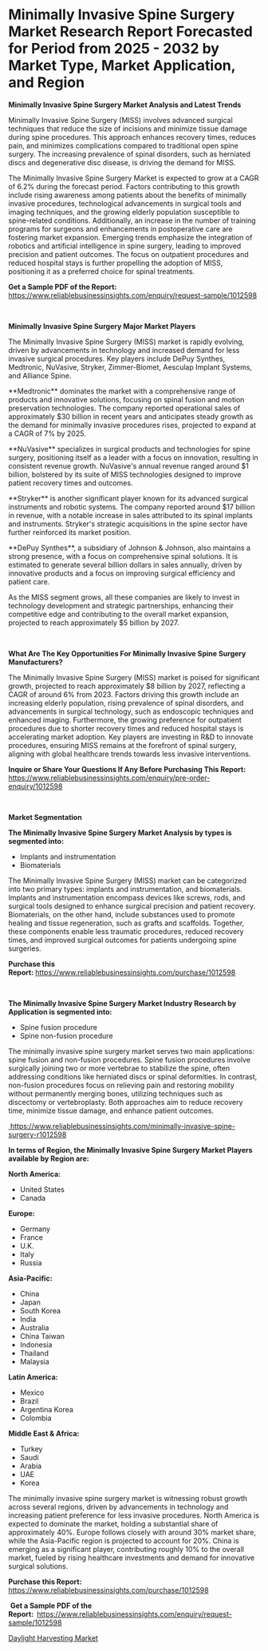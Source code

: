 <p><h1>Minimally Invasive Spine Surgery Market Research Report Forecasted for Period from 2025 -  2032 by Market Type, Market Application, and Region</h1></p><p><strong>Minimally Invasive Spine Surgery Market Analysis and Latest Trends</strong></p>
<p><p>Minimally Invasive Spine Surgery (MISS) involves advanced surgical techniques that reduce the size of incisions and minimize tissue damage during spine procedures. This approach enhances recovery times, reduces pain, and minimizes complications compared to traditional open spine surgery. The increasing prevalence of spinal disorders, such as herniated discs and degenerative disc disease, is driving the demand for MISS. </p><p>The Minimally Invasive Spine Surgery Market is expected to grow at a CAGR of 6.2% during the forecast period. Factors contributing to this growth include rising awareness among patients about the benefits of minimally invasive procedures, technological advancements in surgical tools and imaging techniques, and the growing elderly population susceptible to spine-related conditions. Additionally, an increase in the number of training programs for surgeons and enhancements in postoperative care are fostering market expansion. Emerging trends emphasize the integration of robotics and artificial intelligence in spine surgery, leading to improved precision and patient outcomes. The focus on outpatient procedures and reduced hospital stays is further propelling the adoption of MISS, positioning it as a preferred choice for spinal treatments.</p></p>
<p><strong>Get a Sample PDF of the Report:&nbsp;</strong> <a href="https://www.reliablebusinessinsights.com/enquiry/request-sample/1012598?utm_campaign=3273&utm_medium=2&utm_source=Github&utm_content=ia&utm_term=06032025&utm_id=minimally-invasive-spine-surgery">https://www.reliablebusinessinsights.com/enquiry/request-sample/1012598</a></p>
<p>&nbsp;</p>
<p><strong>Minimally Invasive Spine Surgery Major Market Players</strong></p>
<p><p>The Minimally Invasive Spine Surgery (MISS) market is rapidly evolving, driven by advancements in technology and increased demand for less invasive surgical procedures. Key players include DePuy Synthes, Medtronic, NuVasive, Stryker, Zimmer-Biomet, Aesculap Implant Systems, and Alliance Spine. </p><p>**Medtronic** dominates the market with a comprehensive range of products and innovative solutions, focusing on spinal fusion and motion preservation technologies. The company reported operational sales of approximately $30 billion in recent years and anticipates steady growth as the demand for minimally invasive procedures rises, projected to expand at a CAGR of 7% by 2025.</p><p>**NuVasive** specializes in surgical products and technologies for spine surgery, positioning itself as a leader with a focus on innovation, resulting in consistent revenue growth. NuVasive's annual revenue ranged around $1 billion, bolstered by its suite of MISS technologies designed to improve patient recovery times and outcomes.</p><p>**Stryker** is another significant player known for its advanced surgical instruments and robotic systems. The company reported around $17 billion in revenue, with a notable increase in sales attributed to its spinal implants and instruments. Stryker's strategic acquisitions in the spine sector have further reinforced its market position.</p><p>**DePuy Synthes**, a subsidiary of Johnson & Johnson, also maintains a strong presence, with a focus on comprehensive spinal solutions. It is estimated to generate several billion dollars in sales annually, driven by innovative products and a focus on improving surgical efficiency and patient care.</p><p>As the MISS segment grows, all these companies are likely to invest in technology development and strategic partnerships, enhancing their competitive edge and contributing to the overall market expansion, projected to reach approximately $5 billion by 2027.</p></p>
<p>&nbsp;</p>
<p><strong>What Are The Key Opportunities For Minimally Invasive Spine Surgery Manufacturers?</strong></p>
<p><p>The Minimally Invasive Spine Surgery (MISS) market is poised for significant growth, projected to reach approximately $8 billion by 2027, reflecting a CAGR of around 6% from 2023. Factors driving this growth include an increasing elderly population, rising prevalence of spinal disorders, and advancements in surgical technology, such as endoscopic techniques and enhanced imaging. Furthermore, the growing preference for outpatient procedures due to shorter recovery times and reduced hospital stays is accelerating market adoption. Key players are investing in R&D to innovate procedures, ensuring MISS remains at the forefront of spinal surgery, aligning with global healthcare trends towards less invasive interventions.</p></p>
<p><strong>Inquire or Share Your Questions If Any Before Purchasing This Report:</strong> <a href="https://www.reliablebusinessinsights.com/enquiry/pre-order-enquiry/1012598?utm_campaign=3273&utm_medium=2&utm_source=Github&utm_content=ia&utm_term=06032025&utm_id=minimally-invasive-spine-surgery">https://www.reliablebusinessinsights.com/enquiry/pre-order-enquiry/1012598</a></p>
<p>&nbsp;</p>
<p><strong>Market Segmentation</strong></p>
<p><strong>The Minimally Invasive Spine Surgery Market Analysis by types is segmented into:</strong></p>
<p><ul><li>Implants and instrumentation</li><li>Biomaterials</li></ul></p>
<p><p>The Minimally Invasive Spine Surgery (MISS) market can be categorized into two primary types: implants and instrumentation, and biomaterials. Implants and instrumentation encompass devices like screws, rods, and surgical tools designed to enhance surgical precision and patient recovery. Biomaterials, on the other hand, include substances used to promote healing and tissue regeneration, such as grafts and scaffolds. Together, these components enable less traumatic procedures, reduced recovery times, and improved surgical outcomes for patients undergoing spine surgeries.</p></p>
<p><strong>Purchase this Report:&nbsp;</strong><a href="https://www.reliablebusinessinsights.com/purchase/1012598?utm_campaign=3273&utm_medium=2&utm_source=Github&utm_content=ia&utm_term=06032025&utm_id=minimally-invasive-spine-surgery">https://www.reliablebusinessinsights.com/purchase/1012598</a></p>
<p>&nbsp;</p>
<p><strong>The Minimally Invasive Spine Surgery Market Industry Research by Application is segmented into:</strong></p>
<p><ul><li>Spine fusion procedure</li><li>Spine non-fusion procedure</li></ul></p>
<p><p>The minimally invasive spine surgery market serves two main applications: spine fusion and non-fusion procedures. Spine fusion procedures involve surgically joining two or more vertebrae to stabilize the spine, often addressing conditions like herniated discs or spinal deformities. In contrast, non-fusion procedures focus on relieving pain and restoring mobility without permanently merging bones, utilizing techniques such as discectomy or vertebroplasty. Both approaches aim to reduce recovery time, minimize tissue damage, and enhance patient outcomes.</p></p>
<p><a href="https://www.reliablebusinessinsights.com/minimally-invasive-spine-surgery-r1012598?utm_campaign=3273&utm_medium=2&utm_source=Github&utm_content=ia&utm_term=06032025&utm_id=minimally-invasive-spine-surgery">&nbsp;https://www.reliablebusinessinsights.com/minimally-invasive-spine-surgery-r1012598</a></p>
<p><strong>In terms of Region, the Minimally Invasive Spine Surgery Market Players available by Region are:</strong></p>
<p>
    <p> <strong> North America: </strong>
        <ul>
            <li>United States</li>
            <li>Canada</li>
        </ul>
        </p> 
    <p> <strong> Europe: </strong>
        <ul>
            <li>Germany</li>
            <li>France</li>
            <li>U.K.</li>
            <li>Italy</li>
            <li>Russia</li>
        </ul>
        </p> 
    <p> <strong> Asia-Pacific: </strong>
        <ul>
            <li>China</li>
            <li>Japan</li>
            <li>South Korea</li>
            <li>India</li>
            <li>Australia</li>
            <li>China Taiwan</li>
            <li>Indonesia</li>
            <li>Thailand</li>
            <li>Malaysia</li>
        </ul>
        </p> 
    <p> <strong> Latin America: </strong>
        <ul>
            <li>Mexico</li>
            <li>Brazil</li>
            <li>Argentina Korea</li>
            <li>Colombia</li>
        </ul>
        </p> 
    <p> <strong> Middle East & Africa: </strong>
        <ul>
            <li>Turkey</li>
            <li>Saudi</li>
            <li>Arabia</li>
            <li>UAE</li>
            <li>Korea</li>
        </ul>
    </p>
    </p>
<p><p>The minimally invasive spine surgery market is witnessing robust growth across several regions, driven by advancements in technology and increasing patient preference for less invasive procedures. North America is expected to dominate the market, holding a substantial share of approximately 40%. Europe follows closely with around 30% market share, while the Asia-Pacific region is projected to account for 20%. China is emerging as a significant player, contributing roughly 10% to the overall market, fueled by rising healthcare investments and demand for innovative surgical solutions.</p></p>
<p><strong>Purchase this Report: </strong><a href="https://www.reliablebusinessinsights.com/purchase/1012598?utm_campaign=3273&utm_medium=2&utm_source=Github&utm_content=ia&utm_term=06032025&utm_id=minimally-invasive-spine-surgery">https://www.reliablebusinessinsights.com/purchase/1012598</a></p>
<p>&nbsp;<strong>Get a Sample PDF of the Report:&nbsp;&nbsp;</strong><a href="https://www.reliablebusinessinsights.com/enquiry/request-sample/1012598?utm_campaign=3273&utm_medium=2&utm_source=Github&utm_content=ia&utm_term=06032025&utm_id=minimally-invasive-spine-surgery">https://www.reliablebusinessinsights.com/enquiry/request-sample/1012598</a></p>
<p><strong></strong></p>
<p><p><a href="https://github.com/jolinolooman/Market-Research-Report-List-1/blob/main/daylight-harvesting-market.md?utm_campaign=3273&utm_medium=2&utm_source=Github&utm_content=ia&utm_term=06032025&utm_id=minimally-invasive-spine-surgery">Daylight Harvesting Market</a></p></p>